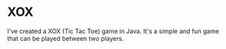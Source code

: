 # XOX
I've created a XOX (Tic Tac Toe) game in Java. It's a simple and fun game that can be played between two players.
